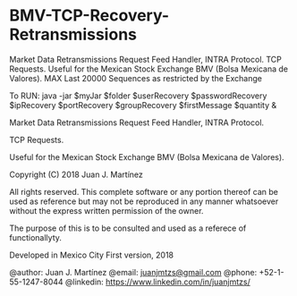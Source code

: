# BMV-TCP-Recovery-Retransmissions
Market Data Retransmissions Request Feed Handler, INTRA Protocol.  TCP Requests.  Useful for the Mexican Stock Exchange BMV (Bolsa Mexicana de Valores). MAX Last 20000 Sequences as restricted by the Exchange

To RUN: java -jar $myJar $folder $userRecovery $passwordRecovery $ipRecovery $portRecovery $groupRecovery $firstMessage $quantity &

Market Data Retransmissions Request Feed Handler, INTRA Protocol.

TCP Requests.

Useful for the Mexican Stock Exchange BMV (Bolsa Mexicana de Valores).

Copyright (C) 2018 Juan J. Martínez

All rights reserved. This complete software or any portion thereof can be used as reference but may not be reproduced in any manner whatsoever without the express written permission of the owner.

The purpose of this is to be consulted and used as a referece of functionallyty.

Developed in Mexico City First version, 2018

@author: Juan J. Martínez @email: juanjmtzs@gmail.com @phone: +52-1-55-1247-8044 @linkedin: https://www.linkedin.com/in/juanjmtzs/
